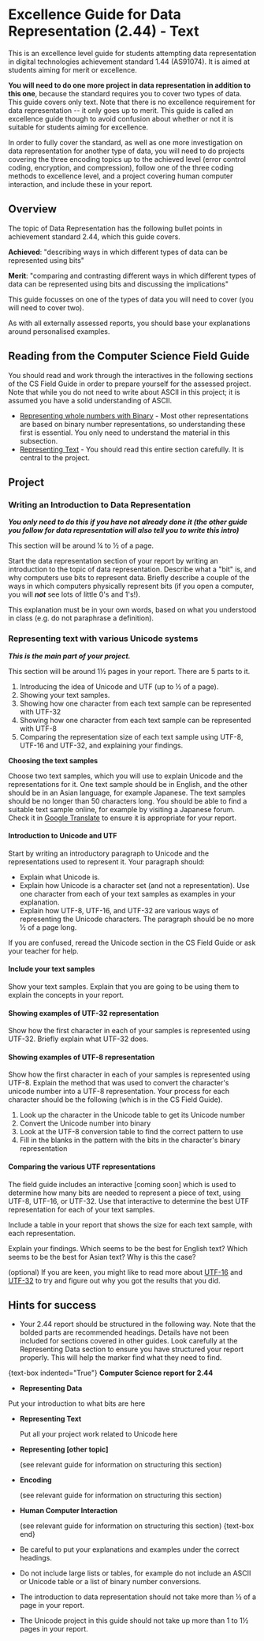 # Excellence Guide for Data Representation (2.44) - Text

This is an excellence level guide for students attempting data representation in digital technologies achievement standard 1.44 (AS91074). It is aimed at students aiming for merit or excellence.

**You will need to do one more project in data representation in addition to this one**, because the standard requires you to cover two types of data.
This guide covers only text. Note that there is no excellence requirement for data representation -- it only goes up to merit. This guide is called an excellence guide though to avoid confusion about whether or not it is suitable for students aiming for excellence.

In order to fully cover the standard, as well as one more investigation on data representation for another type of data, you will need to do projects covering the three encoding topics up to the achieved level (error control coding, encryption, and compression), follow one of the three coding methods to excellence level, and a project covering human computer interaction, and include these in your report.

## Overview

The topic of Data Representation has the following bullet points in achievement standard 2.44, which this guide covers.

**Achieved**: "describing ways in which different types of data can be represented using bits"

**Merit**: "comparing and contrasting different ways in which different types of data can be
represented using bits and discussing the implications"

This guide focusses on one of the types of data you will need to cover (you will need to cover two).

As with all externally assessed reports, you should base your explanations around personalised examples.

## Reading from the Computer Science Field Guide

You should read and work through the interactives in the following sections of the CS Field Guide in order to prepare yourself for the assessed project. Note that while you do not need to write about ASCII in this project; it is assumed you have a solid understanding of ASCII.

- [Representing whole numbers with Binary](chapters/data-representation.html#representing-whole-numbers-in-binary) - Most other representations are based on binary number representations, so understanding these first is essential. You only need to understand the material in this subsection.
- [Representing Text](chapters/data-representation.html#text) - You should read this entire section carefully. It is central to the project.

## Project

### Writing an Introduction to Data Representation

***You only need to do this if you have not already done it (the other guide you follow for data representation will also tell you to write this intro)***

This section will be around ¼ to ½ of a page.

Start the data representation section of your report by writing an introduction to the topic of data representation. Describe what a "bit" is, and why computers use bits to represent data. Briefly describe a couple of the ways in which computers physically represent bits (if you open a computer, you will ***not*** see lots of little 0's and 1's!).

This explanation must be in your own words, based on what you understood in class (e.g. do not paraphrase a definition).

### Representing text with various Unicode systems

***This is the main part of your project.***

This section will be around 1½ pages in your report. There are 5 parts to it.

1. Introducing the idea of Unicode and UTF (up to ½ of a page).
2. Showing your text samples.
3. Showing how one character from each text sample can be represented with UTF-32
4. Showing how one character from each text sample can be represented with UTF-8
5. Comparing the representation size of each text sample using UTF-8, UTF-16 and UTF-32, and explaining your findings.

**Choosing the text samples**

Choose two text samples, which you will use to explain Unicode and the representations for it. One text sample should be in English, and the other should be in an Asian language, for example Japanese. The text samples should be no longer than 50 characters long. You should be able to find a suitable text sample online, for example by visiting a Japanese forum. Check it in [Google Translate](https://translate.google.co.nz/) to ensure it is appropriate for your report.

#### Introduction to Unicode and UTF

Start by writing an introductory paragraph to Unicode and the representations used to represent it. Your paragraph should:
- Explain what Unicode is.
- Explain how Unicode is a character set (and not a representation). Use one character from each of your text samples as examples in your explanation.
- Explain how UTF-8, UTF-16, and UTF-32 are various ways of representing the Unicode characters.
The paragraph should be no more ½ of a page long.

If you are confused, reread the Unicode section in the CS Field Guide or ask your teacher for help.

#### Include your text samples

Show your text samples. Explain that you are going to be using them to explain the concepts in your report.

#### Showing examples of UTF-32 representation

Show how the first character in each of your samples is represented using UTF-32. Briefly explain what UTF-32 does.

#### Showing examples of UTF-8 representation

Show how the first character in each of your samples is represented using UTF-8. Explain the method that was used to convert the character's unicode number into a UTF-8 representation. Your process for each character should be the following (which is in the CS Field Guide).
1. Look up the character in the Unicode table to get its Unicode number
2. Convert the Unicode number into binary
3. Look at the UTF-8 conversion table to find the correct pattern to use
4. Fill in the blanks in the pattern with the bits in the character's binary representation

#### Comparing the various UTF representations

The field guide includes an interactive [coming soon] which is used to determine how many bits are needed to represent a piece of text, using UTF-8, UTF-16, or UTF-32. Use that interactive to determine the best UTF representation for each of your text samples.

Include a table in your report that shows the size for each text sample, with each representation.

Explain your findings. Which seems to be the best for English text? Which seems to be the best for Asian text? Why is this the case?

(optional) If you are keen, you might like to read more about [UTF-16](https://en.wikipedia.org/wiki/UTF-16) and [UTF-32](https://en.wikipedia.org/wiki/UTF-32) to try and figure out why you got the results that you did.

## Hints for success

- Your 2.44 report should be structured in the following way. Note that the bolded parts are recommended headings. Details have not been included for sections covered in other guides. Look carefully at the Representing Data section to ensure you have structured your report properly. This will help the marker find what they need to find.

{text-box indented="True"}
**Computer Science report for 2.44**

-  **Representing Data**

  Put your introduction to what bits are here

  - **Representing Text**

    Put all your project work related to Unicode here

 - **Representing [other topic]**

   (see relevant guide for information on structuring this section)

- **Encoding**

  (see relevant guide for information on structuring this section)

- **Human Computer Interaction**

  (see relevant guide for information on structuring this section)
{text-box end}

- Be careful to put your explanations and examples under the correct headings.
- Do not include large lists or tables, for example do not include an ASCII or Unicode table or a list of binary number conversions.
- The introduction to data representation should not take more than ½ of a page in your report.
- The  Unicode project in this guide should not take up more than 1 to 1½ pages in your report.
